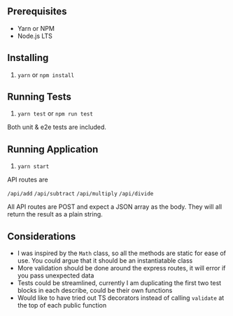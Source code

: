 ## Prerequisites

- Yarn or NPM
- Node.js LTS

## Installing

1. `yarn` or `npm install`

## Running Tests

1. `yarn test` or `npm run test`

Both unit & e2e tests are included.

## Running Application

1. `yarn start`

API routes are 

`/api/add`
`/api/subtract`
`/api/multiply`
`/api/divide`

All API routes are POST and expect a JSON array as the body. They will all return the result as a plain string.

## Considerations

- I was inspired by the `Math` class, so all the methods are static for ease of use. You could argue that it should be an instantiatable class
- More validation should be done around the express routes, it will error if you pass unexpected data
- Tests could be streamlined, currently I am duplicating the first two test blocks in each describe, could be their own functions
- Would like to have tried out TS decorators instead of calling `validate` at the top of each public function